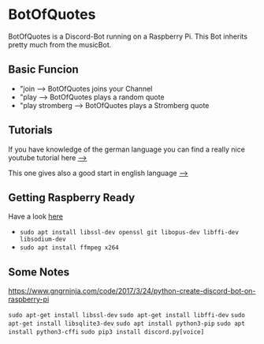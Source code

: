 # BotOfQuotes

BotOfQuotes is a Discord-Bot running on a Raspberry Pi. This Bot inherits pretty much from the musicBot.

## Basic Funcion
* "join --> BotOfQuotes joins your Channel
* "play --> BotOfQuotes plays a random quote 
* "play stromberg --> BotOfQuotes plays a Stromberg quote 

## Tutorials
If you have knowledge of the german language you can find a really nice youtube tutorial here [-->](https://www.youtube.com/playlist?list=PLNmsVeXQZj7rI3usLYlWhsjdFJ-MER_pU)

This one gives also a good start in english language [-->](https://www.youtube.com/playlist?list=PLw5pRu2B6YFUkX9nrhc4gCVkxm6fYS_GY)

## Getting Raspberry Ready
Have a look [here](https://www.regall.nl/musicbot/)

* `sudo apt install libssl-dev openssl git libopus-dev libffi-dev libsodium-dev`
* `sudo apt install ffmpeg x264`

## Some Notes
https://www.gngrninja.com/code/2017/3/24/python-create-discord-bot-on-raspberry-pi

`sudo apt-get install libssl-dev`
`sudo apt-get install libffi-dev`
`sudo apt-get install libsqlite3-dev`
`sudo apt install python3-pip`
`sudo apt install python3-cffi`
`sudo pip3 install discord.py[voice]`
